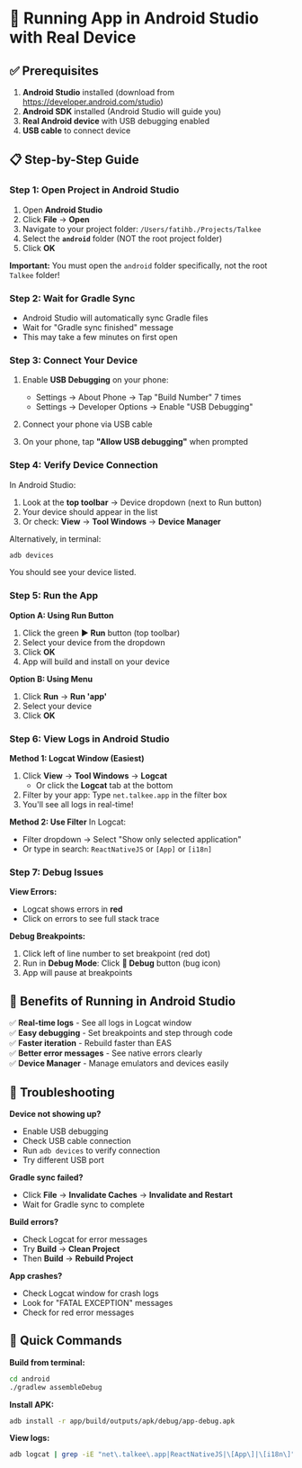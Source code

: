# 📱 Running App in Android Studio with Real Device

## ✅ Prerequisites

1. **Android Studio** installed (download from https://developer.android.com/studio)
2. **Android SDK** installed (Android Studio will guide you)
3. **Real Android device** with USB debugging enabled
4. **USB cable** to connect device

## 📋 Step-by-Step Guide

### Step 1: Open Project in Android Studio

1. Open **Android Studio**
2. Click **File** → **Open**
3. Navigate to your project folder: `/Users/fatihb./Projects/Talkee`
4. Select the **`android`** folder (NOT the root project folder)
5. Click **OK**

**Important:** You must open the `android` folder specifically, not the root `Talkee` folder!

### Step 2: Wait for Gradle Sync

- Android Studio will automatically sync Gradle files
- Wait for "Gradle sync finished" message
- This may take a few minutes on first open

### Step 3: Connect Your Device

1. Enable **USB Debugging** on your phone:
   - Settings → About Phone → Tap "Build Number" 7 times
   - Settings → Developer Options → Enable "USB Debugging"

2. Connect your phone via USB cable

3. On your phone, tap **"Allow USB debugging"** when prompted

### Step 4: Verify Device Connection

In Android Studio:
1. Look at the **top toolbar** → Device dropdown (next to Run button)
2. Your device should appear in the list
3. Or check: **View** → **Tool Windows** → **Device Manager**

Alternatively, in terminal:
```bash
adb devices
```
You should see your device listed.

### Step 5: Run the App

**Option A: Using Run Button**
1. Click the green **▶️ Run** button (top toolbar)
2. Select your device from the dropdown
3. Click **OK**
4. App will build and install on your device

**Option B: Using Menu**
1. Click **Run** → **Run 'app'**
2. Select your device
3. Click **OK**

### Step 6: View Logs in Android Studio

**Method 1: Logcat Window (Easiest)**
1. Click **View** → **Tool Windows** → **Logcat**
   - Or click the **Logcat** tab at the bottom
2. Filter by your app: Type `net.talkee.app` in the filter box
3. You'll see all logs in real-time!

**Method 2: Use Filter**
In Logcat:
- Filter dropdown → Select "Show only selected application"
- Or type in search: `ReactNativeJS` or `[App]` or `[i18n]`

### Step 7: Debug Issues

**View Errors:**
- Logcat shows errors in **red**
- Click on errors to see full stack trace

**Debug Breakpoints:**
1. Click left of line number to set breakpoint (red dot)
2. Run in **Debug Mode**: Click **🐛 Debug** button (bug icon)
3. App will pause at breakpoints

## 🎯 Benefits of Running in Android Studio

✅ **Real-time logs** - See all logs in Logcat window  
✅ **Easy debugging** - Set breakpoints and step through code  
✅ **Faster iteration** - Rebuild faster than EAS  
✅ **Better error messages** - See native errors clearly  
✅ **Device Manager** - Manage emulators and devices easily  

## 🔧 Troubleshooting

**Device not showing up?**
- Enable USB debugging
- Check USB cable connection
- Run `adb devices` to verify connection
- Try different USB port

**Gradle sync failed?**
- Click **File** → **Invalidate Caches** → **Invalidate and Restart**
- Wait for Gradle sync to complete

**Build errors?**
- Check Logcat for error messages
- Try **Build** → **Clean Project**
- Then **Build** → **Rebuild Project**

**App crashes?**
- Check Logcat window for crash logs
- Look for "FATAL EXCEPTION" messages
- Check for red error messages

## 📝 Quick Commands

**Build from terminal:**
```bash
cd android
./gradlew assembleDebug
```

**Install APK:**
```bash
adb install -r app/build/outputs/apk/debug/app-debug.apk
```

**View logs:**
```bash
adb logcat | grep -iE "net\.talkee\.app|ReactNativeJS|\[App\]|\[i18n\]"
```

